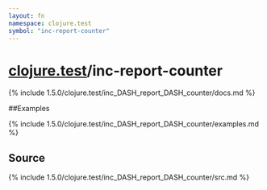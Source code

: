 ```yaml
---
layout: fn
namespace: clojure.test
symbol: "inc-report-counter"
---
```


# [clojure.test](../)/inc-report-counter

{% include 1.5.0/clojure.test/inc_DASH_report_DASH_counter/docs.md %}

##Examples

{% include 1.5.0/clojure.test/inc_DASH_report_DASH_counter/examples.md %}
## Source
{% include 1.5.0/clojure.test/inc_DASH_report_DASH_counter/src.md %}

